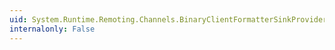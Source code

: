 ```yaml
---
uid: System.Runtime.Remoting.Channels.BinaryClientFormatterSinkProvider
internalonly: False
---
```

